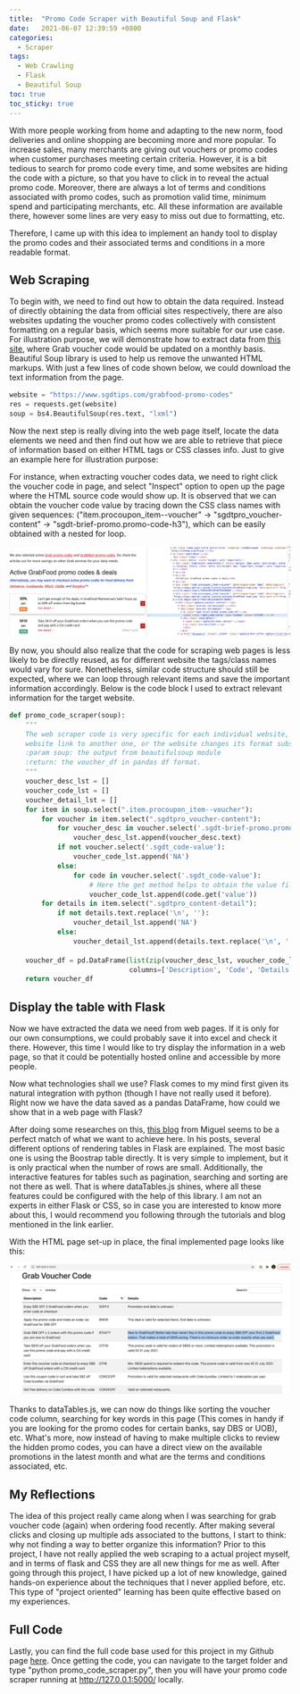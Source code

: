 ```yaml
---
title:  "Promo Code Scraper with Beautiful Soup and Flask"
date:   2021-06-07 12:39:59 +0800
categories:
  - Scraper
tags:
  - Web Crawling
  - Flask
  - Beautiful Soup
toc: true
toc_sticky: true
---
```


With more people working from home and adapting to the new norm, food deliveries and online shopping are becoming more and more popular. To increase sales,
many merchants are giving out vouchers or promo codes when customer purchases meeting certain criteria. However, it is a bit tedious to search for promo code
every time, and some websites are hiding the code with a picture, so that you have to click in to reveal the actual promo code. Moreover, there are
always a lot of terms and conditions associated with promo codes, such as promotion valid time, minimum spend and participating merchants, etc. All these information
are available there, however some lines are very easy to miss out due to formatting, etc.

Therefore, I came up with this idea to implement an handy tool to display the promo codes and their associated terms and conditions in a more readable format.

## Web Scraping

To begin with, we need to find out how to obtain the data required. Instead of directly obtaining the data from official sites respectively, there are also websites
updating the voucher promo codes collectively with consistent formatting on a regular basis, which seems more suitable for our use case. For illustration purpose,
we will demonstrate how to extract data from [this site](https://www.sgdtips.com/grabfood-promo-codes), where Grab voucher code would be updated on a monthly basis.
Beautiful Soup library is used to help us remove the unwanted HTML markups. With just a few lines of code shown below, we could download the text information from the page.

```python
website = "https://www.sgdtips.com/grabfood-promo-codes"
res = requests.get(website)
soup = bs4.BeautifulSoup(res.text, "lxml")
```

Now the next step is really diving into the web page itself, locate the data elements we need and then find out how we are able to retrieve that piece of information
based on either HTML tags or CSS classes info. Just to give an example here for illustration purpose:

For instance, when extracting voucher codes data, we need to right click the voucher code in page, and select "Inspect" option to open up the page
where the HTML source code would show up. It is observed that we can obtain the voucher code value by tracing down the CSS class names with given sequences:
("item.procoupon_item--voucher" -> "sgdtpro_voucher-content" -> "sgdt-brief-promo.promo-code-h3"), which can be easily obtained with a nested for loop.

![](https://raw.githubusercontent.com/YooTimmy/data_story/gh-pages/assets/images/Voucher_Scraper/website_example.png)

By now, you should also realize that the code for scraping web pages is less likely to be directly reused, as for different website the tags/class names would vary for sure.
Nonetheless, similar code structure should still be expected, where we can loop through relevant items and save the important information accordingly. Below is the code
block I used to extract relevant information for the target website.

```python
def promo_code_scraper(soup):
    """
    The web scraper code is very specific for each individual website, so likely it won't work if you change the
    website link to another one, or the website changes its format subsequently.
    :param soup: the output from beautifulsoup module
    :return: the voucher_df in pandas df format.
    """
    voucher_desc_lst = []
    voucher_code_lst = []
    voucher_detail_lst = []
    for item in soup.select(".item.procoupon_item--voucher"):
        for voucher in item.select(".sgdtpro_voucher-content"):
            for voucher_desc in voucher.select('.sgdt-brief-promo.promo-code-h3'):
                voucher_desc_lst.append(voucher_desc.text)
            if not voucher.select('.sgdt_code-value'):
                voucher_code_lst.append('NA')
            else:
                for code in voucher.select('.sgdt_code-value'):
                    # Here the get method helps to obtain the value filed in the hidden tag (.text is not working..)
                    voucher_code_lst.append(code.get('value'))
        for details in item.select(".sgdtpro_content-detail"):
            if not details.text.replace('\n', ''):
                voucher_detail_lst.append('NA')
            else:
                voucher_detail_lst.append(details.text.replace('\n', ''))

    voucher_df = pd.DataFrame(list(zip(voucher_desc_lst, voucher_code_lst, voucher_detail_lst)),
                              columns=['Description', 'Code', 'Details'])
    return voucher_df
```
## Display the table with Flask

Now we have extracted the data we need from web pages. If it is only for our own consumptions, we could probably save it into excel and check it there. However, this time
I would like to try display the information in a web page, so that it could be potentially hosted online and accessible by more people.

Now what technologies shall we use? Flask comes to my mind first given its natural integration with python (though I have not really used it before).
Right now we have the data saved as a pandas DataFrame, how could we show that in a web page with Flask?

After doing some researches on this, [this blog](https://blog.miguelgrinberg.com/post/beautiful-interactive-tables-for-your-flask-templates) from Miguel seems to be a perfect match of what
we want to achieve here. In his posts, several different options of rendering tables in Flask are explained. The most basic one is using the Boostrap table directly.
It is very simple to implement, but it is only practical when the number of rows are small. Additionally, the interactive features for tables such as pagination,
searching and sorting are not there as well. That is where dataTables.js shines, where all these features could be configured with the help of this library. I am not
an experts in either Flask or CSS, so in case you are interested to know more about this, I would recommend you following through the tutorials and blog mentioned in the link earlier.

With the HTML page set-up in place, the final implemented page looks like this:

![](https://raw.githubusercontent.com/YooTimmy/data_story/gh-pages/assets/images/Voucher_Scraper/flask_table.png)

Thanks to dataTables.js, we can now do things like sorting the voucher code column, searching for key words in this page (This comes in handy if you are looking for the promo codes
for certain banks, say DBS or UOB), etc. What's more, now instead of having to make multiple clicks to review the hidden promo codes, you can have a direct view on the available
promotions in the latest month and what are the terms and conditions associated, etc.

## My Reflections

The idea of this project really came along when I was searching for grab voucher code (again) when ordering food recently. After making several clicks and
closing up multiple ads associated to the buttons, I start to think: why not finding a way to better organize this information? Prior to this project, I have not really
applied the web scraping to a actual project myself, and in terms of flask and CSS they are all new things for me as well. After going through this project, I have
picked up a lot of new knowledge, gained hands-on experience about the techniques that I never applied before, etc. This type of "project oriented" learning has been quite
effective based on my experiences.

## Full Code

Lastly, you can find the full code base used for this project in my Github page [here](https://github.com/YooTimmy/promo_code_scraper). Once getting the code, you can navigate
to the target folder and type "python promo_code_scraper.py", then you will have your promo code scraper running at http://127.0.0.1:5000/ locally.




